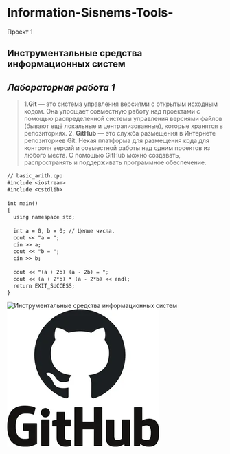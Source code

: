 # Information-Sisnems-Tools-
Проект 1 
## **Инструментальные средства информационных систем**
## *Лабораторная работа 1*
> 1.**Git** — это система управления версиями с открытым исходным кодом. Она
упрощает совместную работу над проектами с помощью распределенной
системы управления версиями файлов (бывают ещё локальные и
централизованные), которые хранятся в репозиториях.
> 2. **GitHub** — это служба размещения в Интернете репозиториев Git. Некая
платформа для размещения кода для контроля версий и совместной работы
над одним проектов из любого места. С помощью GitHub можно создавать,
распространять и поддерживать программное обеспечение.

```
// basic_arith.cpp
#include <iostream>
#include <cstdlib>

int main()
{
  using namespace std;

  int a = 0, b = 0; // Целые числа.
  cout << "a = ";
  cin >> a;
  cout << "b = ";
  cin >> b;

  cout << "(a + 2b) (a - 2b) = ";
  cout << (a + 2*b) * (a - 2*b) << endl;
  return EXIT_SUCCESS;
}
 ```
 
![Инструментальные средства информационных систем](https://znanium.com/)
![GitHub](https://github.com/AnnaIns2022/Information-Sisnems-Tools-/blob/main/i.jpeg?raw=true)
